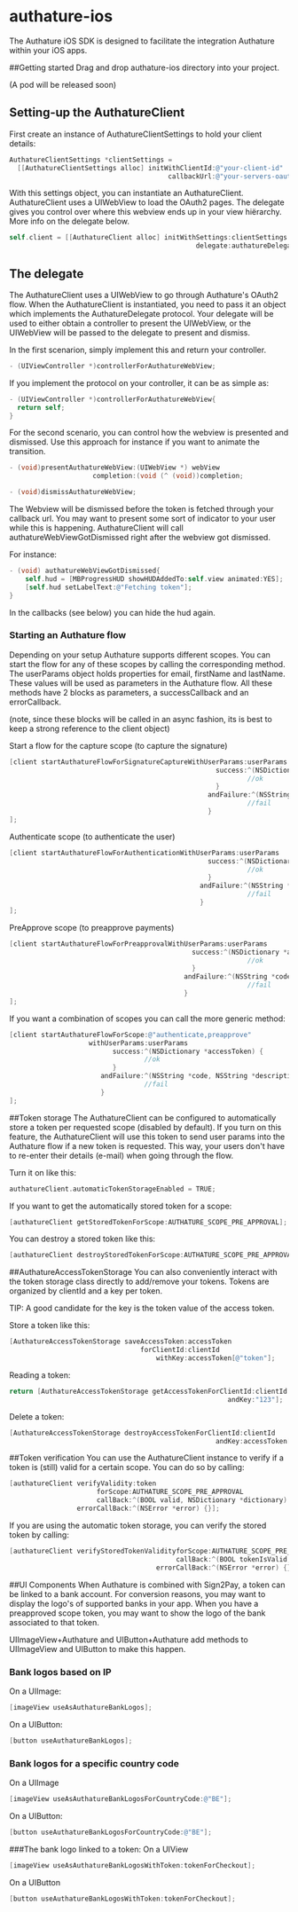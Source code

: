 # authature-ios

The Authature iOS SDK is designed to facilitate the integration Authature within your iOS apps.

##Getting started
Drag and drop authature-ios directory into your project.

(A pod will be released soon)

## Setting-up the AuthatureClient

First create an instance of AuthatureClientSettings to hold your client details:
```objective-c
AuthatureClientSettings *clientSettings =
  [[AuthatureClientSettings alloc] initWithClientId:@"your-client-id"
                                        callbackUrl:@"your-servers-oauth-callback-url"];
```

With this settings object, you can instantiate an AuthatureClient.
AuthatureClient uses a UIWebView to load the OAuth2 pages.
The delegate gives you control over where this webview ends up in your view hiërarchy.
More info on the delegate below.

```objective-c
self.client = [[AuthatureClient alloc] initWithSettings:clientSettings
                                               delegate:authatureDelegate];
```

## The delegate

The AuthatureClient uses a UIWebView to go through Authature's OAuth2 flow.
When the AuthatureClient is instantiated, you need to pass it an object which implements the AuthatureDelegate protocol.
Your delegate will be used to either obtain a controller to present the UIWebView, or the UIWebView will be passed to the delegate to present and dismiss.

In the first scenarion, simply implement this and return your controller.
```objective-c
- (UIViewController *)controllerForAuthatureWebView;
```

If you implement the protocol on your controller, it can be as simple as:
```objective-c
- (UIViewController *)controllerForAuthatureWebView{
  return self;
}
```

For the second scenario, you can control how the webview is presented and dismissed.
Use this approach for instance if you want to animate the transition.

```objective-c
- (void)presentAuthatureWebView:(UIWebView *) webView
                     completion:(void (^ (void))completion;

- (void)dismissAuthatureWebView;
```

The Webview will be dismissed before the token is fetched through your callback url. You may want to present some sort of indicator to your user while this is happening.
AuthatureClient will call authatureWebViewGotDismissed right after the webview got dismissed.


For instance:
```objective-c
- (void) authatureWebViewGotDismissed{
    self.hud = [MBProgressHUD showHUDAddedTo:self.view animated:YES];
    [self.hud setLabelText:@"Fetching token"];
}
```

In the callbacks (see below) you can hide the hud again.

### Starting an Authature flow

Depending on your setup Authature supports different scopes.
You can start the flow for any of these scopes by calling the corresponding method.
The userParams object holds properties for email, firstName and lastName.
These values will be used as parameters in the Authature flow.
All these methods have 2 blocks as parameters, a successCallback and an errorCallback.

(note, since these blocks will be called in an async fashion, its is best to keep a strong reference to the client object)

Start a flow for the capture scope (to capture the signature)
```objective-c
[client startAuthatureFlowForSignatureCaptureWithUserParams:userParams
                                                    success:^(NSDictionary *accessToken) {
                                                            //ok
                                                    }
                                                  andFailure:^(NSString *code, NSString *description) {
                                                            //fail
                                                  }
];
```

Authenticate scope (to authenticate the user)
```objective-c
[client startAuthatureFlowForAuthenticationWithUserParams:userParams
                                                  success:^(NSDictionary *accessToken) {
                                                            //ok
                                                  }
                                                andFailure:^(NSString *code, NSString *description) {
                                                            //fail
                                                }
];
```

PreApprove scope (to preapprove payments)
```objective-c
[client startAuthatureFlowForPreapprovalWithUserParams:userParams
                                              success:^(NSDictionary *accessToken) {
                                                            //ok
                                              }
                                            andFailure:^(NSString *code, NSString *description) {
                                                            //fail
                                            }
];
```

If you want a combination of scopes you can call the more generic method:
```objective-c
[client startAuthatureFlowForScope:@"authenticate,preapprove"
                    withUserParams:userParams
                          success:^(NSDictionary *accessToken) {
                                  //ok
                          }
                       andFailure:^(NSString *code, NSString *description) {
                                  //fail
                       }
];
```

##Token storage
The AuthatureClient can be configured to automatically store a token per requested scope (disabled by default).
If you turn on this feature, the AuthatureClient will use this token to send user params into the Authature flow if a new token is requested. This way, your users don't have to re-enter their details (e-mail) when going through the flow.

Turn it on like this:
```objective-c
authatureClient.automaticTokenStorageEnabled = TRUE;
```

If you want to get the automatically stored token for a scope:
```objective-c
[authatureClient getStoredTokenForScope:AUTHATURE_SCOPE_PRE_APPROVAL];
```

You can destroy a stored token like this:
```objective-c
[authatureClient destroyStoredTokenForScope:AUTHATURE_SCOPE_PRE_APPROVAL];
```

##AuthatureAccessTokenStorage
You can also conveniently interact with the token storage class directly to add/remove your tokens.
Tokens are organized by clientId and a key per token.

TIP: A good candidate for the key is the token value of the access token.

Store a token like this:
```objective-c
[AuthatureAccessTokenStorage saveAccessToken:accessToken
                                 forClientId:clientId
                                     withKey:accessToken[@"token"];
```

Reading a token:
```objective-c
return [AuthatureAccessTokenStorage getAccessTokenForClientId:clientId
                                                       andKey:"123"];
````

Delete a token:
```objective-c
[AuthatureAccessTokenStorage destroyAccessTokenForClientId:clientId
                                                    andKey:accessToken[@"token"]];
```

##Token verification
You can use the AuthatureClient instance to verify if a token is (still) valid for a certain scope.
You can do so by calling:

```objective-c
[authatureClient verifyValidity:token
                      forScope:AUTHATURE_SCOPE_PRE_APPROVAL
                      callBack:^(BOOL valid, NSDictionary *dictionary) {}
                 errorCallBack:^(NSError *error) {}];
```

If you are using the automatic token storage, you can verify the stored token by calling:
```objective-c
[authatureClient verifyStoredTokenValidityforScope:AUTHATURE_SCOPE_PRE_APPROVAL
                                          callBack:^(BOOL tokenIsValid, NSDictionary *responseObject) {}
                                     errorCallBack:^(NSError *error) {}];
```

##UI Components
When Authature is combined with Sign2Pay, a token can be linked to a bank account.
For conversion reasons, you may want to display the logo's of supported banks in your app.
When you have a preapproved scope token, you may want to show the logo of the bank associated to that token.

UIImageView+Authature and UIButton+Authature add methods to UIImageView and UIButton to make this happen.

### Bank logos based on IP
On a  UIImage:
```objective-c
[imageView useAsAuthatureBankLogos];
```

On a UIButton:
```objective-c
[button useAuthatureBankLogos];
```

### Bank logos for a specific country code
On a UIImage
```objective-c
[imageView useAsAuthatureBankLogosForCountryCode:@"BE"];
```
On a UIButton:
```objective-c
[button useAuthatureBankLogosForCountryCode:@"BE"];
```
###The bank logo linked to a token:
On a UIView
```objective-c
[imageView useAsAuthatureBankLogosWithToken:tokenForCheckout];
````
On a UIButton
```objective-c
[button useAuthatureBankLogosWithToken:tokenForCheckout];
````
